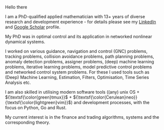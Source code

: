 Hello there 

I am a PhD-qualified applied mathematician with 13+ years of diverse research and development experience - for details please see my [LinkedIn](https://www.linkedin.com/in/alex-ira-phd-657bab166/) and [Google Scholar](https://scholar.google.com/citations?user=r21toV4AAAAJ&hl=en) profile. 

My PhD was in optimal control and its application in networked nonlinear dynamical systems. 

I worked on various guidance, navigation and control (GNC) problems, tracking problems, collision avoidance problems, path planning problems, anomaly detection problems, assigner problems, (deep) machine learning problems, iterative learning problems, model predictive control problems and networked control system problems. For these I used tools such as (Deep) Machine Learning, Estimation, Filters, Optimisation, Time Series Analysis etc. 

I am also skilled in utilising modern software tools ((any) unix OS + ${\textsf{\color{green}tmux}}$ + ${\textsf{\color{Cerulean}neo}}{\textsf{\color{lightgreen}vim}}$) and development processes, with the focus on Python, Go and Rust. 

My current interest is in the finance and trading algorithms, systems and the corresponding theory.
